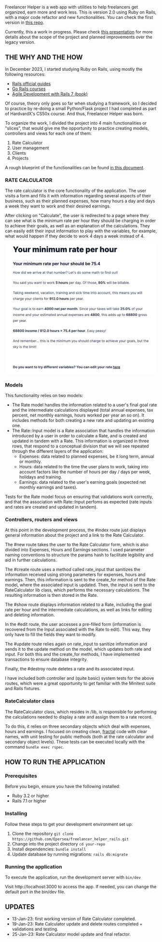 Freelancer Helper is a web app with utilities to help freelancers get organized, earn more and work less. This is version 2.0 using Ruby on Rails, with a major code refactor and new functionalities. You can check the first version in [this repo](https://github.com/Epersea/freelancerhelperLEGACY).

Currently, this a work in progress. Please check [this presentation](https://docs.google.com/presentation/d/1JbWWOwOo35lFC8JhxrZ8EUhQx-9nscmbsC73P5WCXT0) for more details about the scope of the project and planned improvements over the legacy version.

## THE WHY AND THE HOW
In December 2023, I started studying Ruby on Rails, using mostly the following resources:
- [Rails official guides](https://guides.rubyonrails.org/)
- [Go Rails courses](https://gorails.com/)
- [Agile Development with Rails 7 (book)](https://pragprog.com/titles/rails7/agile-web-development-with-rails-7/)

Of course, theory only goes so far when studying a framework, so I decided to practice by re-doing a small Python/Flask project I had completed as part of HardvardX's CS50x course. And thus, Freelancer Helper was born.

To organize the work, I divided the project into 4 main functionalities or "slices", that would give me the opportunity to practice creating models, controllers and views for each one of them:
1. Rate Calculator
2. User management
3. Clients
4. Projects

A rough blueprint of the functionalities can be found [in this document](https://docs.google.com/document/d/1wpJ2rE1mnw8bWZ_sl8J0sQqP_ie4fbU_BSkfsvhLAso/edit).

### RATE CALCULATOR
The rate calculator is the core functionality of the application. The user visits a form and fills it with information regarding several aspects of their business, such as their planned expenses, how many hours a day and days a week they want to work and their desired earnings.

After clicking on "Calculate", the user is redirected to a page where they can see what is the minimum rate per hour they should be charging in order to achieve their goals, as well as an explanation of the calculations. They can easily edit their input information to play with the variables, for example, what would happen if they decide to work 4 days a week instead of 4.

![](/app/assets/images/rate_calculator_show.png)

### Models
This functionality relies on two models:
- The Rate model handles the information related to a user's final goal rate and the intermediate calculations displayed (total annual expenses, tax percent, net monthly earnings, hours worked per year an so on). It includes methods for both creating a new rate and updating an existing one.
- The Rate::Input model is a Rate association that handles the information introduced by a user in order to calculate a Rate, and is created and updated in tandem with a Rate. This information is organized in three rows, that respond to a conceptual division that we will see repeated through the different layers of the application:
  - Expenses: data related to planned expenses, be it long term, annual or monthly.
  - Hours: data related to the time the user plans to work, taking into account factors like the number of hours per day / days per week, holidays and training.
  - Earnings: data related to the user's earning goals (expected net monthly earnings and taxes).

Tests for the Rate model focus on ensuring that validations work correctly, and that the association with Rate::Input perfoms as expected (rate inputs and rates are created and updated in tandem).

### Controllers, routers and views
At this point in the development process, the #index route just displays general information about the project and a link to the Rate Calculator.

The #new route takes the user to the Rate Calculator form, which is also divided into Expenses, Hours and Earnings sections. I used parameter naming conventions to structure the params hash to facilitate legibility and aid in further calculations.

The #create route uses a method called rate_input that sanitizes the information received using strong parameters for expenses, hours and earnings. Then, this information is sent to the create_for method of the Rate model, where the associated input is updated. Then, the input is sent to the RateCalculator lib class, which performs the necessary calculations. The resulting information is then stored in the Rate.

The #show route displays information related to a Rate, including the goal rate per hour and the intermediate calculations, as well as links for editing and deleting information.

In the #edit route, the user accesses a pre-filled form (information is recovered from the Input associated with the Rate to edit). This way, they only have to fill the fields they want to modify.

The #update route relies again on rate_input to sanitize information and sends it to the update method on the model, which updates both rate and input. For both this and the create_for methods, I have implemented transactions to ensure database integrity.

Finally, the #destroy route deletes a rate and its associated input.

I have included both controller and (quite basic) system tests for the above routes, which were a great opportunity to get familiar with the Minitest suite and Rails fixtures.

### RateCalculator class
The RateCalculator class, which resides in /lib, is responsible for performing the calculations needed to display a rate and assign them to a rate record.

To do this, it relies on three secondary objects which deal with expenses, hours and earnings. I focused on creating clean, [fractal](https://dev.37signals.com/fractal-journeys/) code with clear names, with unit testing for public methods (both at the rate calculator and secondary object levels). These tests can be executed locally with the command `bundle exec rspec`.


## HOW TO RUN THE APPLICATION

### Prerequisites
Before you begin, ensure you have the following installed:
- Ruby 3.2 or higher
- Rails 7.1 or higher

### Installing
Follow these steps to get your development environment set up:
1. Clone the repository
```git clone https://github.com/Epersea/freelancer_helper_rails.git```
2. Change into the project directory
```cd your-repo```
3. Install dependencies: ```bundle install```
4. Update database by running migrations: ```rails db:migrate```

### Running the application
To execute the application, run the development server with ```bin/dev```

Visit http://localhost:3000 to access the app. If needed, you can change the default port in the bin/dev file.

## UPDATES
- 13-Jan-23: first working version of Rate Calculator completed.
- 19-Jan-23: Rate Calculator update and delete routes completed + validations and testing.
- 25-Jan-23: Rate Calculator model update and final refactor.